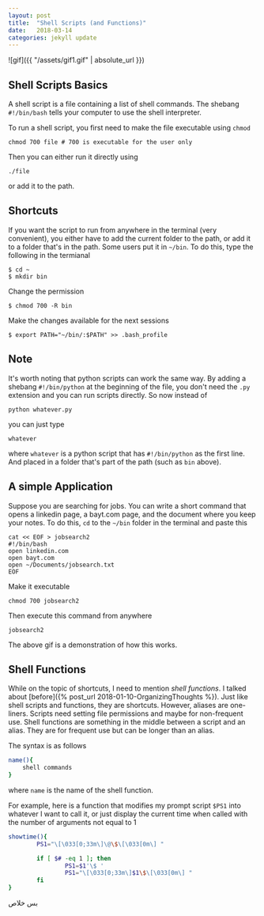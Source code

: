 ```yaml
---
layout: post
title:  "Shell Scripts (and Functions)"
date:   2018-03-14
categories: jekyll update
---
```


![gif]({{ "/assets/gif1.gif" | absolute_url }})

## Shell Scripts Basics

A shell script is a file containing a list of shell commands. The shebang `#!/bin/bash` tells your computer to use the shell interpreter.

To run a shell script, you first need to make the file executable using `chmod`

```
chmod 700 file # 700 is executable for the user only
```
Then you can either run it directly using 
```
./file
```
or add it to the path.

## Shortcuts
If you want the script to run from anywhere in the terminal (very convenient), you either have to add the current folder to the path, or add it to a folder that's in the path. Some users put it in `~/bin`. To do this, type the following in the termianal

```
$ cd ~
$ mkdir bin
```
Change the permission 

```
$ chmod 700 -R bin
```
Make the changes available for the next sessions

```
$ export PATH="~/bin/:$PATH" >> .bash_profile
```

## Note
It's worth noting that python scripts can work the same way. By adding a shebang `#!/bin/python` at the beginning of the file, you don't need the `.py` extension and you can run scripts directly. So now instead of

```
python whatever.py
```
you can just type

```
whatever
```

where `whatever` is a python script that has `#!/bin/python` as the first line. And placed in a folder that's part of the path (such as `bin` above).

## A simple Application

Suppose you are searching for jobs. You can write a short command that opens a linkedin page, a bayt.com page, and the document where you keep your notes. To do this, `cd` to the `~/bin` folder in the terminal and paste this

```
cat << EOF > jobsearch2
#!/bin/bash 
open linkedin.com
open bayt.com
open ~/Documents/jobsearch.txt
EOF
```
Make it executable

```
chmod 700 jobsearch2
```

Then execute this command from anywhere

```
jobsearch2
```
The above gif is a demonstration of how this works.



## Shell Functions
While on the topic of shortcuts, I need to mention _shell functions_. I talked about [before]({% post_url 2018-01-10-OrganizingThoughts %}). Just like shell scripts and functions, they are shortcuts. However, aliases are one-liners. Scripts need setting file permissions and maybe for non-frequent use. Shell functions are something in the middle between a script and an alias. They are for frequent use but can be longer than an alias.

The syntax is as follows

``` bash
name(){
	shell commands
}
```
where `name` is the name of the shell function.

For example, here is a function that modifies my prompt script `$PS1` into whatever I want to call it, or just display the current time when called with the number of arguments not equal to 1

``` bash
showtime(){
        PS1="\[\033[0;33m\]\@\$\[\033[0m\] "

        if [ $# -eq 1 ]; then
                PS1=$1'\$ '
                PS1="\[\033[0;33m\]$1\$\[\033[0m\] "
        fi
}
```

بس خلاص
